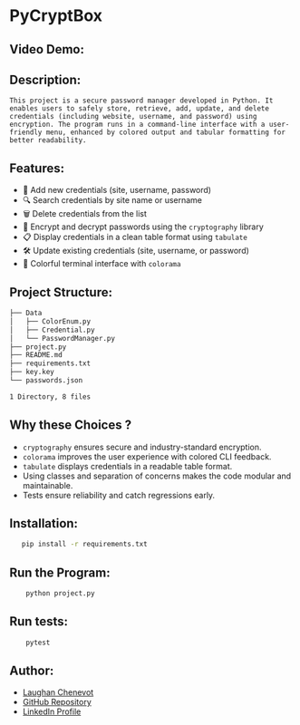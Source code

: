 # PyCryptBox
## Video Demo:  <URL HERE>
## Description:
    This project is a secure password manager developed in Python. It enables users to safely store, retrieve, add, update, and delete credentials (including website, username, and password) using encryption. The program runs in a command-line interface with a user-friendly menu, enhanced by colored output and tabular formatting for better readability.
## Features:
- 🔐 Add new credentials (site, username, password)
- 🔍 Search credentials by site name or username
- 🗑️ Delete credentials from the list
- 🧠 Encrypt and decrypt passwords using the `cryptography` library
- 📋 Display credentials in a clean table format using `tabulate`
- 🛠️ Update existing credentials (site, username, or password)
- 🌈 Colorful terminal interface with `colorama`

## Project Structure:
```md
├── Data
│   ├── ColorEnum.py
│   ├── Credential.py
│   └── PasswordManager.py
├── project.py
├── README.md
├── requirements.txt
├── key.key
└── passwords.json

1 Directory, 8 files
```

## Why these Choices ?
- `cryptography` ensures secure and industry-standard encryption.
- `colorama` improves the user experience with colored CLI feedback.
- `tabulate` displays credentials in a readable table format.
- Using classes and separation of concerns makes the code modular and maintainable.
- Tests ensure reliability and catch regressions early.

## Installation:
 ````bash
    pip install -r requirements.txt
 ````

## Run the Program:
```bash
    python project.py
```

## Run tests:
```bash
    pytest
```

## Author:
- [Laughan Chenevot](<https://github.com/chenlaug>)
- [GitHub Repository](<https://github.com/chenlaug/cs50Python>)
- [LinkedIn Profile](<https://www.linkedin.com/in/laughan-chenevot/>)

